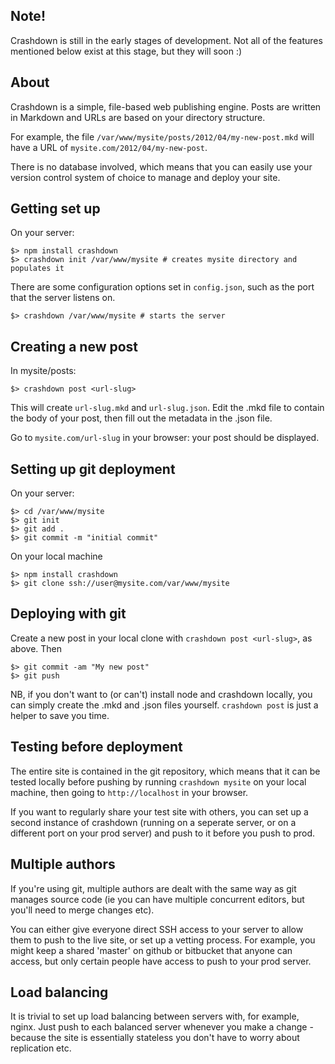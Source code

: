 ## Note!
Crashdown is still in the early stages of development. Not all of the features mentioned below exist at this stage, but they will soon :)

## About
Crashdown is a simple, file-based web publishing engine. Posts are written in Markdown and URLs are based on your directory structure.

For example, the file `/var/www/mysite/posts/2012/04/my-new-post.mkd` will have a URL of `mysite.com/2012/04/my-new-post`. 

There is no database involved, which means that you can easily use your version control system of choice to manage and deploy your site.

## Getting set up
On your server:

	$> npm install crashdown
	$> crashdown init /var/www/mysite # creates mysite directory and populates it
	
There are some configuration options set in `config.json`, such as the port that the server listens on.

	$> crashdown /var/www/mysite # starts the server	

## Creating a new post
In mysite/posts:

	$> crashdown post <url-slug>

This will create `url-slug.mkd` and `url-slug.json`. Edit the .mkd file to contain the body of your post, then fill out the metadata in the .json file. 

Go to `mysite.com/url-slug` in your browser: your post should be displayed.

## Setting up git deployment
On your server:

	$> cd /var/www/mysite
	$> git init
	$> git add .
	$> git commit -m "initial commit"

On your local machine

	$> npm install crashdown
	$> git clone ssh://user@mysite.com/var/www/mysite

## Deploying with git
Create a new post in your local clone with `crashdown post <url-slug>`, as above. Then

	$> git commit -am "My new post"
	$> git push

NB, if you don't want to (or can't) install node and crashdown locally, you can simply create the .mkd and .json files yourself. `crashdown post` is just a helper to save you time.

## Testing before deployment
The entire site is contained in the git repository, which means that it can be tested locally before pushing by running `crashdown mysite` on your local machine, then going to `http://localhost` in your browser.

If you want to regularly share your test site with others, you can set up a second instance of crashdown (running on a seperate server, or on a different port on your prod server) and push to it before you push to prod.

## Multiple authors
If you're using git, multiple authors are dealt with the same way as git manages source code (ie you can have multiple concurrent editors, but you'll need to merge changes etc). 

You can either give everyone direct SSH access to your server to allow them to push to the live site, or set up a vetting process. For example, you might keep a shared 'master' on github or bitbucket that anyone can access, but only certain people have access to push to your prod server.

## Load balancing
It is trivial to set up load balancing between servers with, for example, nginx. Just push to each balanced server whenever you make a change - because the site is essentially stateless you don't have to worry about replication etc.
